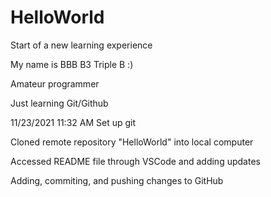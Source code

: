 # HelloWorld
Start of a new learning experience 

My name is BBB B3 Triple B :)

Amateur programmer

Just learning Git/Github

11/23/2021 11:32 AM
 Set up git 

 Cloned remote repository "HelloWorld" into local computer 

 Accessed README file through VSCode and adding updates

 Adding, commiting, and pushing changes to GitHub